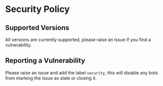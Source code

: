 # Security Policy

## Supported Versions

All versions are currently supported, please raise an issue if you find a vulnerability.

## Reporting a Vulnerability

Please raise an issue and add the label `security`, this will disable any bots from marking the
issue as stale or closing it.
